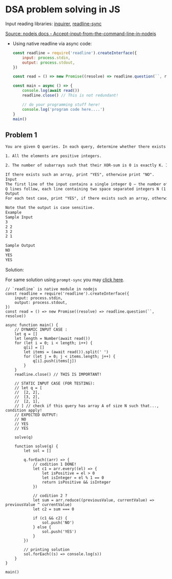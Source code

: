 # DSA problem solving in JS

Input reading libraries: [inquirer](https://github.com/SBoudrias/Inquirer.js), [readline-sync](https://www.npmjs.com/package/readline-sync)

[Source: nodejs docs - Accept-input-from-the-command-line-in-nodejs](https://nodejs.dev/learn/accept-input-from-the-command-line-in-nodejs)

- Using native readline via async code:

	```js
	const readline = require('readline').createInterface({
		input: process.stdin,
		output: process.stdout,
	})

	const read = () => new Promise((resolve) => readline.question(``, resolve))

	const main = async () => {
		console.log(await read())
		readline.close() // This is not redundant!

		// do your programming stuff here!
		console.log('program code here....')
	}
	main()
	```

## Problem 1

```txt
You are given Q queries. In each query, determine whether there exists an array A of size N such that:

1. All the elements are positive integers.

2. The number of subarrays such that their XOR-sum is 0 is exactly K. In other words, there are exactly K pairs of integers (l, r) such that 1 ≤ l ≤ r ≤ N and Al ⊕ Al+1 ⊕ ... Ar = 0.

If there exists such an array, print "YES", otherwise print "NO".
Input
The first line of the input contains a single integer Q — the number of queries (1 ≤ Q ≤ 105).
Q lines follow, each line containing two space separated integers N (1 ≤ N ≤ 1000) and K (1 ≤ K ≤ N(N+1)/2).
Output
For each test case, print "YES", if there exists such an array, otherwise print "NO" (without the quotes).

Note that the output is case sensitive.
Example
Sample Input
3
2 2
3 2
2 1

Sample Output
NO
YES
YES
```

Solution:

For same solution using `prompt-sync` you may [click here](using-prompt-sync.md).

```
// `readline` is native module in nodejs
const readline = require('readline').createInterface({
	input: process.stdin,
	output: process.stdout,
})
const read = () => new Promise((resolve) => readline.question(``, resolve))

async function main() {
	// DYNAMIC INPUT CASE :
	let q = []
	let length = Number(await read())
	for (let i = 0; i < length; i++) {
		q[i] = []
		let items = (await read()).split(' ')
		for (let j = 0; j < items.length; j++) {
			q[i].push(items[j])
		}
	}
	readline.close() // THIS IS IMPORTANT!

	// STATIC INPUT CASE (FOR TESTING):
	// let q = [
	// 	[2, 2],
	// 	[3, 2],
	// 	[2, 1],
	// ] // check if this query has array A of size N such that..., condition apply!
	// EXPECTED OUTPUT:
	// NO
	// YES
	// YES

	solve(q)

	function solve(q) {
		let sol = []

		q.forEach((arr) => {
			// codition 1 DONE!
			let c1 = arr.every((el) => {
				let isPositive = el > 0
				let isInteger = el % 1 == 0
				return isPositive && isInteger
			})

			// codition 2 ?
			let sum = arr.reduce((previousValue, currentValue) => previousValue ^ currentValue)
			let c2 = sum === 0

			if (c1 && c2) {
				sol.push('NO')
			} else {
				sol.push('YES')
			}
		})

		// printing solution
		sol.forEach((s) => console.log(s))
	}
}

main()
```